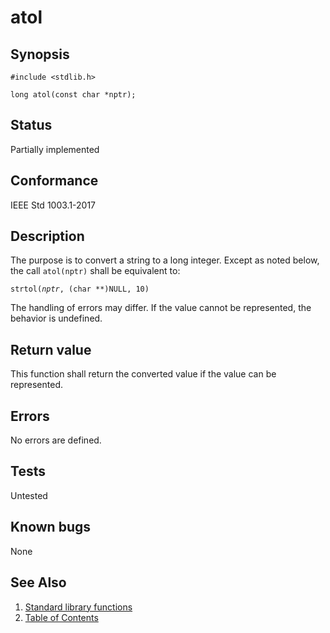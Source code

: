 # atol

## Synopsis

`#include <stdlib.h>`</br>

`long atol(const char *nptr);`</br>

## Status

Partially implemented

## Conformance

IEEE Std 1003.1-2017

## Description

The purpose is to convert a string to a long integer. Except as noted below, the call `atol(nptr)`
shall be equivalent to:

`strtol(`_`nptr`_`, (char **)NULL, 10)`

The handling of errors may differ. If the value cannot be represented, the behavior is undefined.

## Return value

This function shall return the converted value if the value can be represented.

## Errors

No errors are defined.

## Tests

Untested

## Known bugs

None

## See Also

1. [Standard library functions](../README.md)
2. [Table of Contents](../../../README.md)
